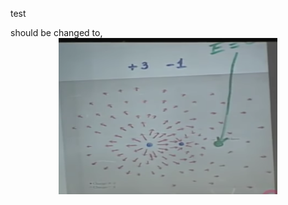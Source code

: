 test

should be changed to, <img src="e_equals_zero.png" height="250" width="350" style="display:block; margin: auto"/>




